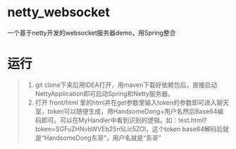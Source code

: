# netty_websocket
一个基于netty开发的websocket服务器demo，用Spring整合
# 运行
>1. git clone下来后用IDEA打开，用maven下载好依赖包后，直接启动NettyApplication即可启动Spring和Netty服务器。
>2. 打开 front/html 里的html并在get参数里输入token的参数即可进入聊天室，token可以随便生成，用HandsomeDong+用户名然后Base64编码即可。可以在MyHandler中看到识别的逻辑。如：test.html?token=SGFuZHNvbWVEb25n5Lic5ZOl，这个token base64解码后就是“HandsomeDong东哥”，用户名就是“东哥”

